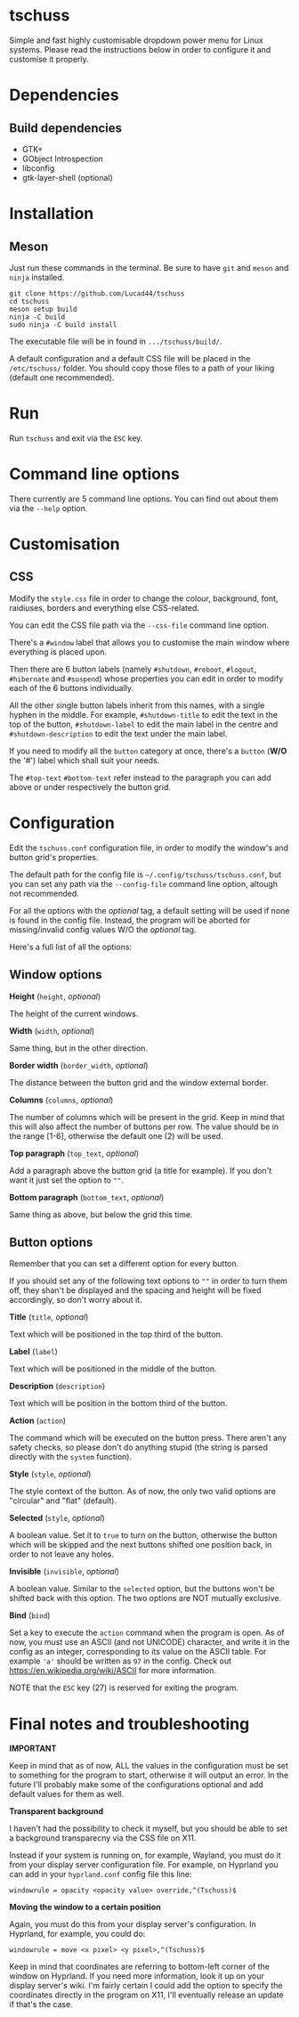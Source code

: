 # tschuss
Simple and fast highly customisable dropdown power menu for Linux systems.
Please read the instructions below in order to configure it and customise it properly.

# Dependencies

## Build dependencies

* GTK+
* GObject Introspection
* libconfig
* gtk-layer-shell (optional)

# Installation

## Meson

Just run these commands in the terminal. Be sure to have `git` and `meson` and `ninja` installed.

```
git clone https://github.com/Lucad44/tschuss
cd tschuss
meson setup build
ninja -C build
sudo ninja -C build install
```

The executable file will be in found in `.../tschuss/build/`.

A default configuration and a default CSS file will be placed in the `/etc/tschuss/` folder. You should copy those files to a path of your liking (default one recommended).


# Run

Run `tschuss` and exit via the `ESC` key.

# Command line options

There currently are 5 command line options. You can find out about them via the `--help` option.

# Customisation

## CSS
Modify the `style.css` file in order to change the colour, background, font, raidiuses, borders and everything else CSS-related.

You can edit the CSS file path via the `--css-file` command line option.

There's a `#window` label that allows you to customise the main window where everything is placed upon.

Then there are 6 button labels (namely `#shutdown`, `#reboot`, `#logout`, `#hibernate` and `#suspend`) 
whose properties you can edit in order to modify each of the 6 buttons individually. 

All the other single button labels inherit from this names, with a single hyphen in the middle.
For example, `#shutdown-title` to edit the text in the top of the button, `#shutdown-label` to edit the main label in the centre and `#shutdown-description` to edit the text under the main label.

If you need to modify all the `button` category at once, there's a `button` (**W/O** the '#') label which shall suit your needs.

The `#top-text` `#bottom-text` refer instead to the paragraph you can add above or under respectively the button grid.

# Configuration

Edit the `tschuss.conf` configuration file, in order to modify the window's and button grid's properties.

The default path for the config file is `~/.config/tschuss/tschuss.conf`, but you can set any path via the `--config-file` command line option, altough not recommended. 

For all the options with the *optional* tag, a default setting will be used if none is found in the config file. Instead, the program will be aborted for missing/invalid config values W/O the *optional* tag. 

Here's a full list of all the options:

## Window options

**Height** (`height`, *optional*)

The height of the current windows.

**Width** (`width`, *optional*)

Same thing, but in the other direction.

**Border width** (`border_width`, *optional*)

The distance between the button grid and the window external border.

**Columns** (`columns`, *optional*)

The number of columns which will be present in the grid. Keep in mind that this will also affect the number of buttons per row. The value should be in the range [1-6], otherwise the default one (2) will be used.

**Top paragraph** (`top_text`, *optional*)

Add a paragraph above the button grid (a title for example). If you don't want it just set the option to `""`.

**Bottom paragraph** (`bottom_text`, *optional*)

Same thing as above, but below the grid this time.

## Button options

Remember that you can set a different option for every button.

If you should set any of the following text options to `""` in order to turn them off, they shan't be displayed and the spacing and height will be fixed accordingly, so don't worry about it.

**Title** (`title`, *optional*)

Text which will be positioned in the top third of the button. 


**Label** (`label`)

Text which will be positioned in the middle of the button. 

**Description** (`description`)

Text which will be position in the bottom third of the button.

**Action** (`action`)

The command which will be executed on the button press. There aren't any safety checks, so please don't do anything stupid (the string is parsed directly with the `system` function).

**Style** (`style`, *optional*)

The style context of the button. As of now, the only two valid options are "circular" and "flat" (default). 

**Selected** (`style`, *optional*)

A boolean value. Set it to `true` to turn on the button, otherwise the button which will be skipped and the next buttons shifted one position back, in order to not leave any holes.

**Invisible** (`invisible`, *optional*)

A boolean value. Similar to the `selected` option, but the buttons won't be shifted back with this option.
The two options are NOT mutually exclusive.

**Bind** (`bind`)

Set a key to execute the `action` command when the program is open. As of now, you must use an ASCII (and not UNICODE) character, and write it in the config as an integer, corresponding to its value on the ASCII table. For example `'a'` should be written as `97` in the config.
Check out https://en.wikipedia.org/wiki/ASCII for more information.

NOTE that the `ESC` key (27) is reserved for exiting the program.


# Final notes and troubleshooting

**IMPORTANT**

Keep in mind that as of now, ALL the values in the configuration must be set to something for the program to start, otherwise it will output an error. In the future I'll probably make some of the configurations optional and add default values for them as well.

**Transparent background**

I haven't had the possibility to check it myself, but you should be able to set a background transparecny via the CSS file on X11.

Instead if your system is running on, for example, Wayland, you must do it from your display server configuration file.
For example, on Hyprland you can add in your `hyprland.conf` config file this line:

`windowrule = opacity <opacity value> override,^(Tschuss)$`

**Moving the window to a certain position**

Again, you must do this from your display server's configuration. 
In Hyprland, for example, you could do:

`windowrule = move <x pixel> <y pixel>,^(Tschuss)$`

Keep in mind that coordinates are referring to bottom-left corner of the window on Hyprland.
If you need more information, look it up on your display server's wiki.
I'm fairly certain I could add the option to specify the coordinates directly in the program on X11, I'll eventually release an update if that's the case.

